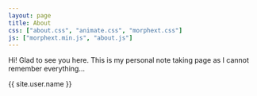 ```yaml
---
layout: page
title: About
css: ["about.css", "animate.css", "morphext.css"]
js: ["morphext.min.js", "about.js"]
---
```


Hi! Glad to see you here. This is my personal note taking page as I cannot remember everything... 


<div class="thi-signature">
    {{ site.user.name }}
</div>
